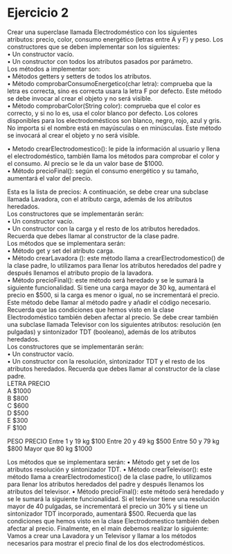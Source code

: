 <h1>Ejercicio 2</h1>

Crear una superclase llamada Electrodoméstico con los siguientes atributos: precio, color,
consumo energético (letras entre A y F) y peso.
Los constructores que se deben implementar son los siguientes:</br>
• Un constructor vacío.</br>
• Un constructor con todos los atributos pasados por parámetro.</br>
Los métodos a implementar son:</br>
• Métodos getters y setters de todos los atributos.</br>
• Método comprobarConsumoEnergetico(char letra): comprueba que la letra es correcta,
sino es correcta usara la letra F por defecto. Este método se debe invocar al crear el
objeto y no será visible.</br>
• Método comprobarColor(String color): comprueba que el color es correcto, y si no lo es,
usa el color blanco por defecto. Los colores disponibles para los electrodomésticos son
blanco, negro, rojo, azul y gris. No importa si el nombre está en mayúsculas o en
minúsculas. Este método se invocará al crear el objeto y no será visible.</br>

• Metodo crearElectrodomestico(): le pide la información al usuario y llena el
electrodoméstico, también llama los métodos para comprobar el color y el consumo. Al
precio se le da un valor base de $1000.</br>
• Método precioFinal(): según el consumo energético y su tamaño, aumentará el valor del
precio. </br> 

Esta es la lista de precios:
A continuación, se debe crear una subclase llamada Lavadora, con el atributo carga,
además de los atributos heredados.</br>
Los constructores que se implementarán serán:</br>
• Un constructor vacío.</br>
• Un constructor con la carga y el resto de los atributos heredados. Recuerda que debes
llamar al constructor de la clase padre.</br>
Los métodos que se implementara serán:</br>
• Método get y set del atributo carga.</br>
• Método crearLavadora (): este método llama a crearElectrodomestico() de la clase
padre, lo utilizamos para llenar los atributos heredados del padre y después llenamos
el atributo propio de la lavadora.</br>
• Método precioFinal(): este método será heredado y se le sumará la siguiente
funcionalidad. Si tiene una carga mayor de 30 kg, aumentará el precio en $500, si la
carga es menor o igual, no se incrementará el precio. Este método debe llamar al
método padre y añadir el código necesario. Recuerda que las condiciones que hemos
visto en la clase Electrodoméstico también deben afectar al precio.
Se debe crear también una subclase llamada Televisor con los siguientes atributos:
resolución (en pulgadas) y sintonizador TDT (booleano), además de los atributos
heredados.</br>
Los constructores que se implementarán serán:</br>
• Un constructor vacío.</br>
• Un constructor con la resolución, sintonizador TDT y el resto de los atributos
heredados. Recuerda que debes llamar al constructor de la clase padre.</br>
LETRA PRECIO</br>
 A 	$1000</br>
 B 	$800</br>
 C 	$600</br>
 D	$500</br>
 E 	$300</br>
 F 	$100</br>

PESO PRECIO
Entre 1 y 19 kg $100
Entre 20 y 49 kg $500
Entre 50 y 79 kg $800
Mayor que 80 kg $1000

Los métodos que se implementara serán:
• Método get y set de los atributos resolución y sintonizador TDT.
• Método crearTelevisor(): este método llama a crearElectrodomestico() de la clase
padre, lo utilizamos para llenar los atributos heredados del padre y después llenamos
los atributos del televisor.
• Método precioFinal(): este método será heredado y se le sumará la siguiente
funcionalidad. Si el televisor tiene una resolución mayor de 40 pulgadas, se
incrementará el precio un 30% y si tiene un sintonizador TDT incorporado, aumentará
$500. Recuerda que las condiciones que hemos visto en la clase Electrodomestico
también deben afectar al precio.
Finalmente, en el main debemos realizar lo siguiente:
Vamos a crear una Lavadora y un Televisor y llamar a los métodos necesarios para mostrar
el precio final de los dos electrodomésticos.
